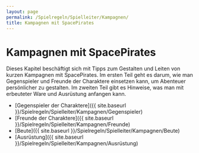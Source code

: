 ```yaml
---
layout: page
permalink: /Spielregeln/Spielleiter/Kampagnen/
title: Kampagnen mit SpacePirates
---
```


# Kampagnen mit SpacePirates

Dieses Kapitel beschäftigt sich mit Tipps zum Gestalten und Leiten von kurzen Kampagnen mit SpacePirates. Im ersten Teil geht es darum, wie man Gegenspieler und Freunde der Charaktere einsetzen kann, um Abenteuer persönlicher zu gestalten. Im zweiten Teil gibt es Hinweise, was man mit erbeuteter Ware und Ausrüstung anfangen kann.

- [Gegenspieler der Charaktere]({{ site.baseurl }}/Spielregeln/Spielleiter/Kampagnen/Gegenspieler)
- [Freunde der Charaktere]({{ site.baseurl }}/Spielregeln/Spielleiter/Kampagnen/Freunde)
- [Beute]({{ site.baseurl }}/Spielregeln/Spielleiter/Kampagnen/Beute)
- [Ausrüstung]({{ site.baseurl }}/Spielregeln/Spielleiter/Kampagnen/Ausrüstung)

